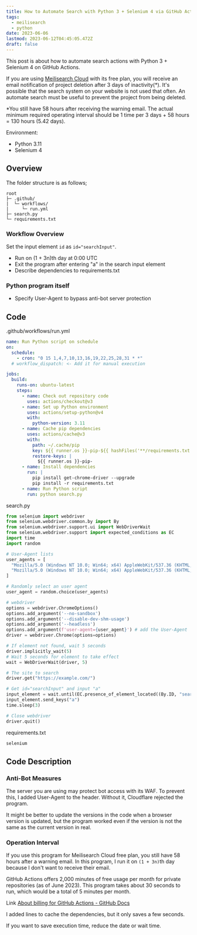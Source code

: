 ```yaml
---
title: How to Automate Search with Python 3 + Selenium 4 via GitHub Actions
tags:
  - meilisearch
  - python
date: 2023-06-06
lastmod: 2023-06-12T04:45:05.472Z
draft: false
---
```


This post is about how to automate search actions with Python 3 + Selenium 4 on GitHub Actions.

If you are using [Meilisearch Cloud](https://www.meilisearch.com/) with its free plan, you will receive an email notification of project deletion after 3 days of inactivity(\*). It's possible that the search system on your website is not used that often. An automate search must be useful to prevent the project from being deleted.

\*You still have 58 hours after receiving the warning email. The actual minimum required operating interval should be 1 time per 3 days + 58 hours = 130 hours (5.42 days).

Environment:

- Python 3.11
- Selenium 4

## Overview

The folder structure is as follows;

```tree
root
├─ .github/
|  └─ workflows/
|     └─ run.yml
├─ search.py
└─ requirements.txt
```

### Workflow Overview

Set the input element `id` as `id="searchInput"`.

- Run on (1 + 3n)th day at 0:00 UTC
- Exit the program after entering "a" in the search input element
- Describe dependencies to requirements.txt

### Python program itself

- Specify User-Agent to bypass anti-bot server protection

## Code

<div class="filename">.github/workflows/run.yml</div>

```yml
name: Run Python script on schedule
on:
  schedule:
    - cron: "0 15 1,4,7,10,13,16,19,22,25,28,31 * *"
  # workflow_dispatch: <- Add it for manual execution

jobs:
  build:
    runs-on: ubuntu-latest
    steps:
      - name: Check out repository code
        uses: actions/checkout@v3
      - name: Set up Python environment
        uses: actions/setup-python@v4
        with:
          python-version: 3.11
      - name: Cache pip dependencies
        uses: actions/cache@v3
        with:
          path: ~/.cache/pip
          key: ${{ runner.os }}-pip-${{ hashFiles('**/requirements.txt') }}
          restore-keys: |
            ${{ runner.os }}-pip-
      - name: Install dependencies
        run: |
          pip install get-chrome-driver --upgrade
          pip install -r requirements.txt
      - name: Run Python script
        run: python search.py
```

<div class="filename">search.py</div>

```py
from selenium import webdriver
from selenium.webdriver.common.by import By
from selenium.webdriver.support.ui import WebDriverWait
from selenium.webdriver.support import expected_conditions as EC
import time
import random

# User-Agent lists
user_agents = [
  "Mozilla/5.0 (Windows NT 10.0; Win64; x64) AppleWebKit/537.36 (KHTML, like Gecko) Chrome/58.0.3029.110 Safari/537.36 Edge/B08C3901",
  "Mozilla/5.0 (Windows NT 10.0; Win64; x64) AppleWebKit/537.36 (KHTML, like Gecko) Chrome/58.0.3029.110 Safari/537.36 Edge/16.16299"
]

# Randomly select an user agent
user_agent = random.choice(user_agents)

# webdriver
options = webdriver.ChromeOptions()
options.add_argument('--no-sandbox')
options.add_argument('--disable-dev-shm-usage')
options.add_argument('--headless')
options.add_argument(f'user-agent={user_agent}') # add the User-Agent
driver = webdriver.Chrome(options=options)

# If element not found, wait 5 seconds
driver.implicitly_wait(5)
# Wait 5 seconds for element to take effect
wait = WebDriverWait(driver, 5)

# The site to search
driver.get("https://example.com/")

# Get id="searchInput" and input "a"
input_element = wait.until(EC.presence_of_element_located((By.ID, "searchInput")))
input_element.send_keys("a")
time.sleep(3)

# Close webdriver
driver.quit()
```

<div class="filename">requirements.txt</div>

```txt
selenium
```

## Code Description

### Anti-Bot Measures

The server you are using may protect bot access with its WAF. To prevent this, I added User-Agent to the header. Without it, Cloudflare rejected the program.

It might be better to update the versions in the code when a browser version is updated, but the program worked even if the version is not the same as the current version in real.

### Operation Interval

If you use this program for Meilisearch Cloud free plan, you still have 58 hours after a warning email. In this program, I run it on `(1 + 3n)`th day because I don't want to receive their email.

GitHub Actions offers 2,000 minutes of free usage per month for private repositories (as of June 2023). This program takes about 30 seconds to run, which would be a total of 5 minutes per month.

Link [About billing for GitHub Actions - GitHub Docs](https://docs.github.com/en/billing/managing-billing-for-github-actions/about-billing-for-github-actions)

I added lines to cache the dependencies, but it only saves a few seconds.

If you want to save execution time, reduce the date or wait time.
